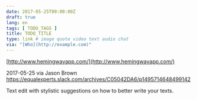 ```yaml
---
date: 2017-05-25T00:00:00Z
draft: true
lang: en
tags: [ TODO_TAGS ]
title: TODO_TITLE
type: link # image quote video text audio chat
via: "[Who](http://example.com)"
---
```



[http://www.hemingwayapp.com/](http://www.hemingwayapp.com/)

2017-05-25 via Jason Brown
https://equalexperts.slack.com/archives/C05042DA6/p1495714648499142

Text edit with stylistic suggestions on how to better write your texts.
